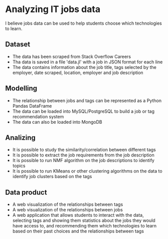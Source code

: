# Analyzing IT jobs data

I believe jobs data can be used to help students choose which technologies to learn.


## Dataset
* The data has been scraped from Stack Overflow Careers
* Tha data is saved in a file 'data.jl' with a job in JSON format for each line
* The data contains information about the job title, tags selected by the employer, date scraped, location, employer and job description

## Modelling
* The relationship between jobs and tags can be represented as a Python Pandas DataFrame 
* The data can be loaded into MySQL/PostgreSQL to build a job or tag recommendation system
* The data can also be loaded into MongoDB

## Analizing
* It is possible to study the similarity/correlation between different tags
* It is possible to extract the job requirements from the job description
* It is possible to run NMF algorithm on the job descriptions to identify topics
* It is possible to run KMeans or other clustering algorithms on the data to identify job clusters based on the tags

## Data product
* A web visualization of the relationships between tags
* A web visualization of the relationships between jobs
* A web application that allows students to interact with the data, selecting tags and showing them statistics about the jobs they would have access to, and recommending them which technologies to learn based on their past choices and the relationships between tags 
